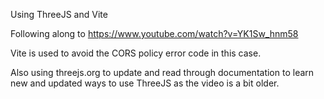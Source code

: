 Using ThreeJS and Vite

Following along to https://www.youtube.com/watch?v=YK1Sw_hnm58

Vite is used to avoid the CORS policy error code in this case.

Also using threejs.org to update and read through documentation to learn new and updated ways to use ThreeJS as the video is a bit older.